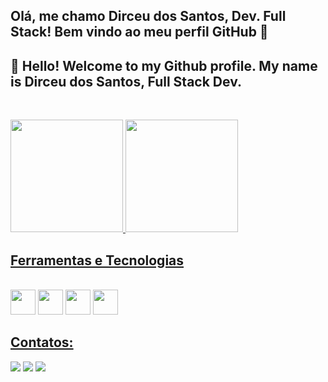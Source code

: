 ## Olá, me chamo Dirceu dos Santos, Dev. Full Stack! Bem vindo ao meu perfil GitHub 👋

## 👋 Hello! Welcome to my Github profile. My name is Dirceu dos Santos, Full Stack Dev.
&nbsp;
<div>
<a href="https://github.com/dirceusljr">
<img loading="lazy" height="180em" src="https://github-readme-stats.vercel.app/api?username=dirceusljr&layout=compact&langs_count=7&theme=gruvbox"/>
<img loading="lazy" height="180em" src="https://github-readme-stats.vercel.app/api/top-langs/?username=dirceusljr&layout=compact&show_icons=true&theme=gruvbox&include_all_commits=true&count_private=true"/>
</div>

## Ferramentas e Tecnologias
<div style="display:inline-block"><br/>
<img loading="lazy" src="https://cdn.jsdelivr.net/gh/devicons/devicon/icons/html5/html5-original.svg" width="40" height="40"/>
<img loading="lazy" src="https://cdn.jsdelivr.net/gh/devicons/devicon/icons/css3/css3-original.svg" width="40" height="40"/>
<img loading="lazy" src="https://cdn.jsdelivr.net/gh/devicons/devicon/icons/javascript/javascript-original.svg" width="40" height="40"/>
<img loading="lazy" src="https://cdn.jsdelivr.net/gh/devicons/devicon/icons/csharp/csharp-original.svg" width="40" height="40"/>
</div>

## Contatos:
<div> 
  <a href = "mailto:dirceusljr@gmail.com"><img src="https://img.shields.io/badge/-Gmail-%23333?style=for-the-badge&logo=gmail&logoColor=white" target="_blank"></a>
  <a href="https://www.linkedin.com/in/dirceusljr" target="_blank"><img src="https://img.shields.io/badge/-LinkedIn-%230077B5?style=for-the-badge&logo=linkedin&logoColor=white" target="_blank"></a> 
  <a href="https://instagram.com/dirceusljr" target="_blank"><img src="https://img.shields.io/badge/-Instagram-%23E4405F?style=for-the-badge&logo=instagram&logoColor=white" target="_blank"></a> 
</div>
